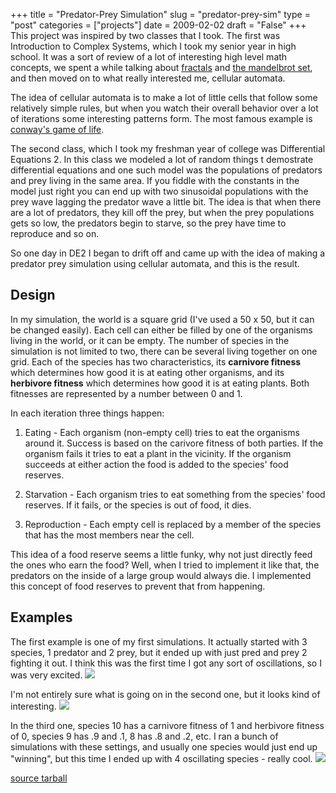 +++
title = "Predator-Prey Simulation"
slug = "predator-prey-sim"
type = "post"
categories = ["projects"]
date = 2009-02-02
draft = "False"
+++
This project was inspired by two classes that I took.  The first was
Introduction to Complex Systems, which I took my senior year in high school. It
was a sort of review of a lot of interesting high level math concepts, we spent
a while talking about [fractals](http://en.wikipedia.org/wiki/Fractal) and
[the mandelbrot set](http://en.wikipedia.org/wiki/Mandelbrot_set), and then
moved on to what really interested me, cellular automata.

The idea of cellular automata is to make a lot of little cells that follow some
relatively simple rules, but when you watch their overall behavior over a lot of
iterations some interesting patterns form. The most famous example is
[conway's game of life](http://en.wikipedia.org/wiki/conway's_game_of_life).

The second class, which I took my freshman year of college was Differential
Equations 2. In this class we modeled a lot of random things t demostrate
differential equations and one such model was the populations of predators and
prey living in the same area. If you fiddle with the constants in the model just
right you can end up with two sinusoidal populations with the prey wave lagging
the predator wave a little bit. The idea is that when there are a lot of
predators, they kill off the prey, but when the prey populations gets so low,
the predators begin to starve, so the prey have time to reproduce and so on.

So one day in DE2 I began to drift off and came up with the idea of making a
predator prey simulation using cellular automata, and this is the result.

<!--more-->

Design
------
In my simulation, the world is a square grid (I've used a 50 x 50, but it can be
changed easily). Each cell can either be filled by one of the organisms living
in the world, or it can be empty. The number of species in the simulation is not
limited to two, there can be several living together on one grid. Each of the
species has two characteristics, its **carnivore fitness** which determines
how good it is at eating other organisms, and its **herbivore fitness** which
determines how good it is at eating plants.  Both fitnesses are represented by
a number between 0 and 1.

In each iteration three things happen:
1. Eating - Each organism (non-empty cell) tries to eat the organisms around it.
Success is based on the carivore fitness of both parties.  If the organism fails
it tries to eat a plant in the vicinity.  If the organism succeeds at either
action the food is added to the species' food reserves.

2. Starvation - Each organism tries to eat something from the species' food reserves.
If it fails, or the species is out of food, it dies.</LI>

3. Reproduction - Each empty cell is replaced by a member of the species that
has the most members near the cell.

This idea of a food reserve seems a little funky, why not just directly feed the ones who earn the food?  Well, when I tried to implement it like that, the predators on the inside of a large group would always die.  I implemented this concept of food reserves to prevent that from happening.

Examples
--------
The first example is one of my first simulations.  It actually started with 3
species, 1 predator and 2 prey, but it ended up with just pred and prey 2
fighting it out. I think this was the first time I got any sort of oscillations,
so I was very excited.
![]({static}./images/pred-prey1.png)

I'm not entirely sure what is going on in the second one, but it looks kind of
interesting.
![]({static}./images/pred-prey2.png)

In the third one, species 10 has a carnivore fitness of 1 and herbivore fitness
of 0, species 9 has .9 and .1, 8 has .8 and .2, etc.  I ran a bunch of
simulations with these settings, and usually one species would just end up
"winning", but this time I ended up with 4 oscillating species - really cool.
![]({static}./images/pred-prey4.png)

[source tarball]({static}./code/pred-prey.tar.gz)
